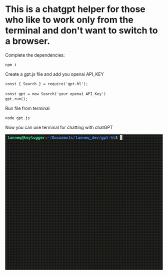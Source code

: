 # This is a chatgpt helper for those who like to work only from the terminal and don't want to switch to a browser.


Complete the dependencies:
```
npm i
```

Create a gpt.js file and add you openai API_KEY
```
const { Search } = require('gpt-hl');

const gpt = new Search('your openai API_Key')
gpt.run();
```

Run file from terminal 
```
node gpt.js
```

Now you can use terminal for chatting with chatGPT

![Alt Text](giphy.gif)
